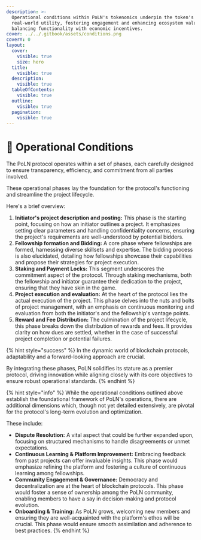 ```yaml
---
description: >-
  Operational conditions within PoLN's tokenomics underpin the token's
  real-world utility, fostering engagement and enhancing ecosystem value,
  balancing functionality with economic incentives.
cover: ../../.gitbook/assets/conditions.png
coverY: 0
layout:
  cover:
    visible: true
    size: hero
  title:
    visible: true
  description:
    visible: true
  tableOfContents:
    visible: true
  outline:
    visible: true
  pagination:
    visible: true
---
```


# 🔁 Operational Conditions

The PoLN protocol operates within a set of phases, each carefully designed to ensure transparency, efficiency, and commitment from all parties involved.

These operational phases lay the foundation for the protocol's functioning and streamline the project lifecycle.

Here's a brief overview:

1. **Initiator's project description and posting:** This phase is the starting point, focusing on how an initiator outlines a project. It emphasizes setting clear parameters and handling confidentiality concerns, ensuring the project's requirements are well-understood by potential bidders.
2. **Fellowship formation and Bidding:** A core phase where fellowships are formed, harnessing diverse skillsets and expertise. The bidding process is also elucidated, detailing how fellowships showcase their capabilities and propose their strategies for project execution.
3. **Staking and Payment Locks:** This segment underscores the commitment aspect of the protocol. Through staking mechanisms, both the fellowship and initiator guarantee their dedication to the project, ensuring that they have skin in the game.
4. **Project execution and evaluation:** At the heart of the protocol lies the actual execution of the project. This phase delves into the nuts and bolts of project management, with an emphasis on continuous monitoring and evaluation from both the initiator's and the fellowship's vantage points.
5. **Reward and Fee Distribution:** The culmination of the project lifecycle, this phase breaks down the distribution of rewards and fees. It provides clarity on how dues are settled, whether in the case of successful project completion or potential failures.

{% hint style="success" %}
In the dynamic world of blockchain protocols, adaptability and a forward-looking approach are crucial.

By integrating these phases, PoLN solidifies its stature as a premier protocol, driving innovation while aligning closely with its core objectives to ensure robust operational standards.
{% endhint %}

{% hint style="info" %}
While the operational conditions outlined above establish the foundational framework of PoLN's operations, there are additional dimensions which, though not yet detailed extensively, are pivotal for the protocol's long-term evolution and optimization.

These include:

* **Dispute Resolution:** A vital aspect that could be further expanded upon, focusing on structured mechanisms to handle disagreements or unmet expectations.
* **Continuous Learning & Platform Improvement:** Embracing feedback from past projects can offer invaluable insights. This phase would emphasize refining the platform and fostering a culture of continuous learning among fellowships.
* **Community Engagement & Governance:** Democracy and decentralization are at the heart of blockchain protocols. This phase would foster a sense of ownership among the PoLN community, enabling members to have a say in decision-making and protocol evolution.
* **Onboarding & Training:** As PoLN grows, welcoming new members and ensuring they are well-acquainted with the platform's ethos will be crucial. This phase would ensure smooth assimilation and adherence to best practices.
{% endhint %}
